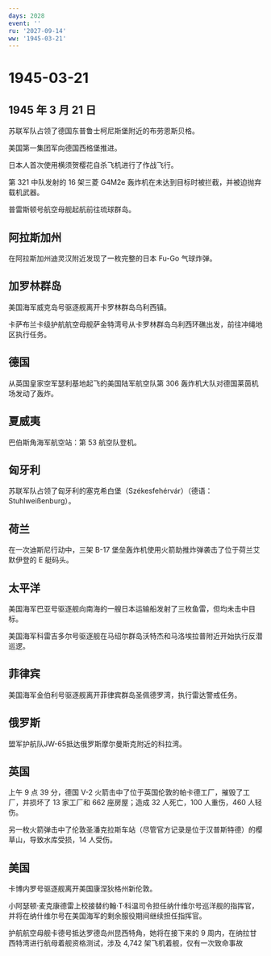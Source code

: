 ```yaml
---
days: 2028
event: ''
ru: '2027-09-14'
ww: '1945-03-21'
---
```


# 1945-03-21

## 1945 年 3 月 21 日

苏联军队占领了德国东普鲁士柯尼斯堡附近的布劳恩斯贝格。

美国第一集团军向德国西格堡推进。

日本人首次使用横须贺樱花自杀飞机进行了作战飞行。

第 321 中队发射的 16 架三菱 G4M2e
轰炸机在未达到目标时被拦截，并被迫抛弃载机武器。

普雷斯顿号航空母舰起航前往琉球群岛。

## 阿拉斯加州

在阿拉斯加州迪灵汉附近发现了一枚完整的日本 Fu-Go 气球炸弹。

## 加罗林群岛

美国海军威克岛号驱逐舰离开卡罗林群岛乌利西镇。

卡萨布兰卡级护航航空母舰萨金特湾号从卡罗林群岛乌利西环礁出发，前往冲绳地区执行任务。

## 德国

从英国皇家空军瑟利基地起飞的美国陆军航空队第 306
轰炸机大队对德国莱茵机场发动了轰炸。

## 夏威夷

巴伯斯角海军航空站：第 53 航空队登机。

## 匈牙利

苏联军队占领了匈牙利的塞克希白堡（Székesfehérvár）（德语：Stuhlweißenburg）。

## 荷兰

在一次迪斯尼行动中，三架 B-17
堡垒轰炸机使用火箭助推炸弹袭击了位于荷兰艾默伊登的 E 艇码头。

## 太平洋

美国海军巴亚号驱逐舰向南海的一艘日本运输船发射了三枚鱼雷，但均未击中目标。

美国海军科雷吉多尔号驱逐舰在马绍尔群岛沃特杰和马洛埃拉普附近开始执行反潜巡逻。

## 菲律宾

美国海军金伯利号驱逐舰离开菲律宾群岛圣佩德罗湾，执行雷达警戒任务。

## 俄罗斯

盟军护航队JW-65抵达俄罗斯摩尔曼斯克附近的科拉湾。

## 英国

上午 9 点 39 分，德国 V-2
火箭击中了位于英国伦敦的帕卡德工厂，摧毁了工厂，并损坏了 13 家工厂和 662
座房屋；造成 32 人死亡，100 人重伤，460 人轻伤。

另一枚火箭弹击中了伦敦圣潘克拉斯车站（尽管官方记录是位于汉普斯特德）的樱草山，导致水库受损，14
人受伤。

## 美国

卡博内罗号驱逐舰离开美国康涅狄格州新伦敦。

小阿瑟顿·麦克康德雷上校接替约翰·T·科温司令担任纳什维尔号巡洋舰的指挥官，并将在纳什维尔号在美国海军的剩余服役期间继续担任指挥官。

护航航空母舰卡德号抵达罗德岛州昆西特角，她将在接下来的 9
周内，在纳拉甘西特湾进行航母着舰资格测试，涉及 4,742
架飞机着舰，仅有一次致命事故